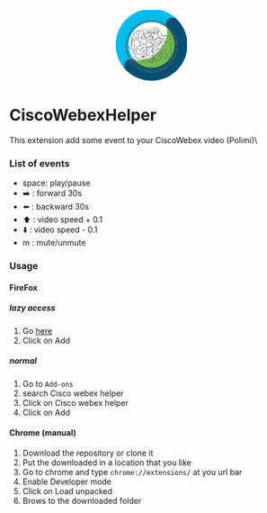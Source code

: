 <p align="center">
  <img src="./images/logo128.png" />
</p>

# CiscoWebexHelper

This extension add some event to your CiscoWebex video (Polimi)\

### List of events

* space: play/pause
* ➡️ : forward 30s
* ⬅️ : backward 30s
* ⬆️ : video speed + 0.1
* ⬇️ : video speed - 0.1
* m  : mute/unmute

### Usage

#### FireFox

##### lazy access
1. Go [here](https://addons.mozilla.org/en-US/firefox/addon/cisco-webex-helper/?utm_source=addons.mozilla.org&utm_medium=referral&utm_content=search)
2. Click on Add

##### normal
1. Go to `Add-ons`
2. search Cisco webex helper
3. Click on Cisco webex helper
4. Click on Add

#### Chrome (manual)
1. Download the repository or clone it
2. Put the downloaded in a location that you like
3. Go to chrome and type `chrome://extensions/` at you url bar
4. Enable Developer mode
5. Click on Load unpacked
6. Brows to the downloaded folder


